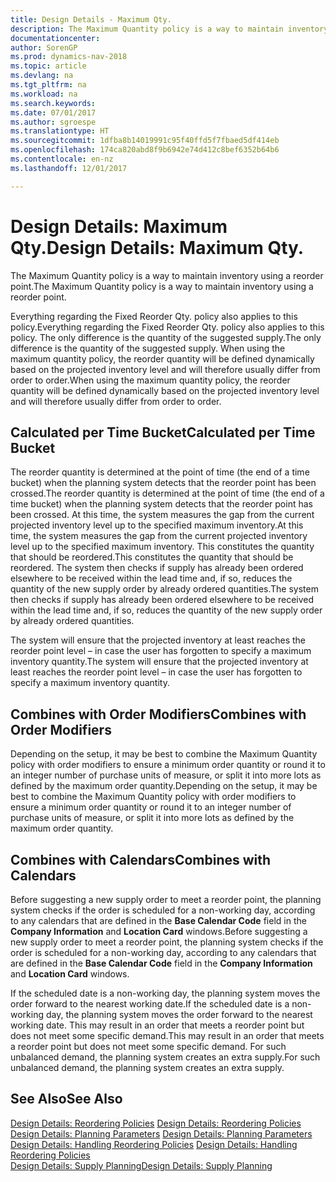 ```yaml
---
title: Design Details - Maximum Qty.
description: The Maximum Quantity policy is a way to maintain inventory using a reorder point.
documentationcenter: 
author: SorenGP
ms.prod: dynamics-nav-2018
ms.topic: article
ms.devlang: na
ms.tgt_pltfrm: na
ms.workload: na
ms.search.keywords: 
ms.date: 07/01/2017
ms.author: sgroespe
ms.translationtype: HT
ms.sourcegitcommit: 1dfba8b14019991c95f40ffd5f7fbaed5df414eb
ms.openlocfilehash: 174ca820abd8f9b6942e74d412c8bef6352b64b6
ms.contentlocale: en-nz
ms.lasthandoff: 12/01/2017

---
```

# <a name="design-details-maximum-qty"></a><span data-ttu-id="ca337-103">Design Details: Maximum Qty.</span><span class="sxs-lookup"><span data-stu-id="ca337-103">Design Details: Maximum Qty.</span></span>
<span data-ttu-id="ca337-104">The Maximum Quantity policy is a way to maintain inventory using a reorder point.</span><span class="sxs-lookup"><span data-stu-id="ca337-104">The Maximum Quantity policy is a way to maintain inventory using a reorder point.</span></span>  
  
 <span data-ttu-id="ca337-105">Everything regarding the Fixed Reorder Qty. policy also applies to this policy.</span><span class="sxs-lookup"><span data-stu-id="ca337-105">Everything regarding the Fixed Reorder Qty. policy also applies to this policy.</span></span> <span data-ttu-id="ca337-106">The only difference is the quantity of the suggested supply.</span><span class="sxs-lookup"><span data-stu-id="ca337-106">The only difference is the quantity of the suggested supply.</span></span> <span data-ttu-id="ca337-107">When using the maximum quantity policy, the reorder quantity will be defined dynamically based on the projected inventory level and will therefore usually differ from order to order.</span><span class="sxs-lookup"><span data-stu-id="ca337-107">When using the maximum quantity policy, the reorder quantity will be defined dynamically based on the projected inventory level and will therefore usually differ from order to order.</span></span>  
  
## <a name="calculated-per-time-bucket"></a><span data-ttu-id="ca337-108">Calculated per Time Bucket</span><span class="sxs-lookup"><span data-stu-id="ca337-108">Calculated per Time Bucket</span></span>  
 <span data-ttu-id="ca337-109">The reorder quantity is determined at the point of time (the end of a time bucket) when the planning system detects that the reorder point has been crossed.</span><span class="sxs-lookup"><span data-stu-id="ca337-109">The reorder quantity is determined at the point of time (the end of a time bucket) when the planning system detects that the reorder point has been crossed.</span></span> <span data-ttu-id="ca337-110">At this time, the system measures the gap from the current projected inventory level up to the specified maximum inventory.</span><span class="sxs-lookup"><span data-stu-id="ca337-110">At this time, the system measures the gap from the current projected inventory level up to the specified maximum inventory.</span></span> <span data-ttu-id="ca337-111">This constitutes the quantity that should be reordered.</span><span class="sxs-lookup"><span data-stu-id="ca337-111">This constitutes the quantity that should be reordered.</span></span> <span data-ttu-id="ca337-112">The system then checks if supply has already been ordered elsewhere to be received within the lead time and, if so, reduces the quantity of the new supply order by already ordered quantities.</span><span class="sxs-lookup"><span data-stu-id="ca337-112">The system then checks if supply has already been ordered elsewhere to be received within the lead time and, if so, reduces the quantity of the new supply order by already ordered quantities.</span></span>  
  
 <span data-ttu-id="ca337-113">The system will ensure that the projected inventory at least reaches the reorder point level – in case the user has forgotten to specify a maximum inventory quantity.</span><span class="sxs-lookup"><span data-stu-id="ca337-113">The system will ensure that the projected inventory at least reaches the reorder point level – in case the user has forgotten to specify a maximum inventory quantity.</span></span>  
  
## <a name="combines-with-order-modifiers"></a><span data-ttu-id="ca337-114">Combines with Order Modifiers</span><span class="sxs-lookup"><span data-stu-id="ca337-114">Combines with Order Modifiers</span></span>  
 <span data-ttu-id="ca337-115">Depending on the setup, it may be best to combine the Maximum Quantity policy with order modifiers to ensure a minimum order quantity or round it to an integer number of purchase units of measure, or split it into more lots as defined by the maximum order quantity.</span><span class="sxs-lookup"><span data-stu-id="ca337-115">Depending on the setup, it may be best to combine the Maximum Quantity policy with order modifiers to ensure a minimum order quantity or round it to an integer number of purchase units of measure, or split it into more lots as defined by the maximum order quantity.</span></span>  
  
## <a name="combines-with-calendars"></a><span data-ttu-id="ca337-116">Combines with Calendars</span><span class="sxs-lookup"><span data-stu-id="ca337-116">Combines with Calendars</span></span>  
 <span data-ttu-id="ca337-117">Before suggesting a new supply order to meet a reorder point, the planning system checks if the order is scheduled for a non-working day, according to any calendars that are defined in the **Base Calendar Code** field in the **Company Information** and **Location Card** windows.</span><span class="sxs-lookup"><span data-stu-id="ca337-117">Before suggesting a new supply order to meet a reorder point, the planning system checks if the order is scheduled for a non-working day, according to any calendars that are  defined in the **Base Calendar Code** field in the **Company Information** and **Location Card** windows.</span></span>  
  
 <span data-ttu-id="ca337-118">If the scheduled date is a non-working day, the planning system moves the order forward to the nearest working date.</span><span class="sxs-lookup"><span data-stu-id="ca337-118">If the scheduled date is a non-working day, the planning system moves the order forward to the nearest working date.</span></span> <span data-ttu-id="ca337-119">This may result in an order that meets a reorder point but does not meet some specific demand.</span><span class="sxs-lookup"><span data-stu-id="ca337-119">This may result in an order that meets a reorder point but does not meet some specific demand.</span></span> <span data-ttu-id="ca337-120">For such unbalanced demand, the planning system creates an extra supply.</span><span class="sxs-lookup"><span data-stu-id="ca337-120">For such unbalanced demand, the planning system creates an extra supply.</span></span>  
  
## <a name="see-also"></a><span data-ttu-id="ca337-121">See Also</span><span class="sxs-lookup"><span data-stu-id="ca337-121">See Also</span></span>  
 <span data-ttu-id="ca337-122">[Design Details: Reordering Policies](design-details-reordering-policies.md) </span><span class="sxs-lookup"><span data-stu-id="ca337-122">[Design Details: Reordering Policies](design-details-reordering-policies.md) </span></span>  
 <span data-ttu-id="ca337-123">[Design Details: Planning Parameters](design-details-planning-parameters.md) </span><span class="sxs-lookup"><span data-stu-id="ca337-123">[Design Details: Planning Parameters](design-details-planning-parameters.md) </span></span>  
 <span data-ttu-id="ca337-124">[Design Details: Handling Reordering Policies](design-details-handling-reordering-policies.md) </span><span class="sxs-lookup"><span data-stu-id="ca337-124">[Design Details: Handling Reordering Policies](design-details-handling-reordering-policies.md) </span></span>  
 [<span data-ttu-id="ca337-125">Design Details: Supply Planning</span><span class="sxs-lookup"><span data-stu-id="ca337-125">Design Details: Supply Planning</span></span>](design-details-supply-planning.md)
